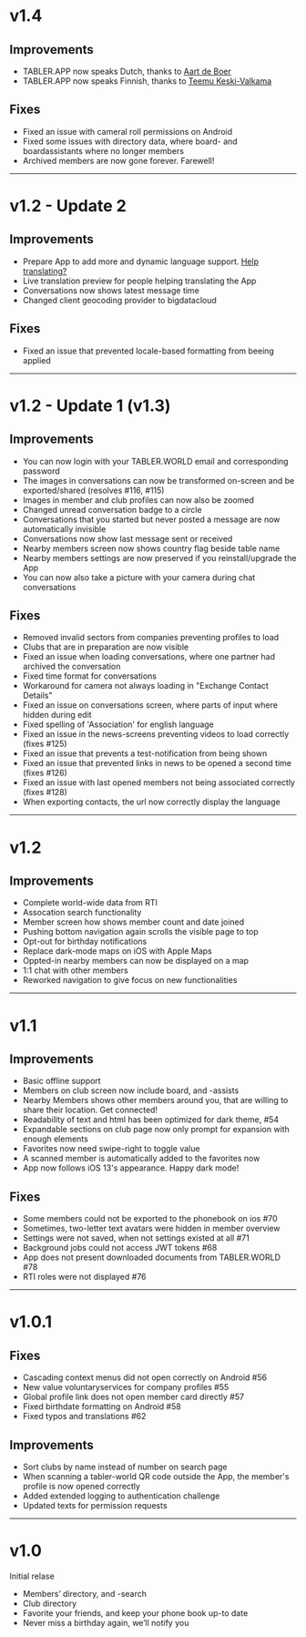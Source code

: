 # v1.4

## Improvements
- TABLER.APP now speaks Dutch, thanks to [Aart de Boer](tablerworld:/member?id=144504)
- TABLER.APP now speaks Finnish, thanks to [Teemu Keski-Valkama](tablerworld:/member?id=121983)

## Fixes
- Fixed an issue with cameral roll permissions on Android
- Fixed some issues with directory data, where board- and boardassistants where no longer members
- Archived members are now gone forever. Farewell!

---

# v1.2 - Update 2

## Improvements
- Prepare App to add more and dynamic language support. [Help translating?](https://poeditor.com/join/project/yn5eIXR07r)
- Live translation preview for people helping translating the App
- Conversations now shows latest message time
- Changed client geocoding provider to bigdatacloud

## Fixes
- Fixed an issue that prevented locale-based formatting from beeing applied

---

# v1.2 - Update 1 (v1.3)

## Improvements
- You can now login with your TABLER.WORLD email and corresponding password
- The images in conversations can now be transformed on-screen and be exported/shared (resolves #116, #115)
- Images in member and club profiles can now also be zoomed
- Changed unread conversation badge to a circle
- Conversations that you started but never posted a message are now automatically invisible
- Conversations now show last message sent or received
- Nearby members screen now shows country flag beside table name
- Nearby members settings are now preserved if you reinstall/upgrade the App
- You can now also take a picture with your camera during chat conversations

## Fixes

- Removed invalid sectors from companies preventing profiles to load
- Clubs that are in preparation are now visible
- Fixed an issue when loading conversations, where one partner had archived the conversation
- Fixed time format for conversations
- Workaround for camera not always loading in "Exchange Contact Details"
- Fixed an issue on conversations screen, where parts of input where hidden during edit
- Fixed spelling of 'Association' for english language
- Fixed an issue in the news-screens preventing videos to load correctly (fixes #125)
- Fixed an issue that prevents a test-notification from being shown
- Fixed an issue that prevented links in news to be opened a second time (fixes #126)
- Fixed an issue with last opened members not being associated correctly (fixes #128)
- When exporting contacts, the url now correctly display the language

---

# v1.2

## Improvements

- Complete world-wide data from RTI
- Assocation search functionality
- Member screen how shows member count and date joined
- Pushing bottom navigation again scrolls the visible page to top
- Opt-out for birthday notifications
- Replace dark-mode maps on iOS with Apple Maps
- Oppted-in nearby members can now be displayed on a map
- 1:1 chat with other members
- Reworked navigation to give focus on new functionalities

---

# v1.1

## Improvements

- Basic offline support
- Members on club screen now include board, and -assists
- Nearby Members shows other members around you, that are willing to share their location. Get connected!
- Readability of text and html has been optimized for dark theme, #54
- Expandable sections on club page now only prompt for expansion with enough elements
- Favorites now need swipe-right to toggle value
- A scanned member is automatically added to the favorites now
- App now follows iOS 13's appearance. Happy dark mode!

## Fixes

- Some members could not be exported to the phonebook on ios #70
- Sometimes, two-letter text avatars were hidden in member overview
- Settings were not saved, when not settings existed at all #71
- Background jobs could not access JWT tokens #68
- App does not present downloaded documents from TABLER.WORLD #78
- RTI roles were not displayed #76

---

# v1.0.1

## Fixes

- Cascading context menus did not open correctly on Android #56
- New value voluntaryservices for company profiles #55
- Global profile link does not open member card directly #57
- Fixed birthdate formatting on Android #58
- Fixed typos and translations #62

## Improvements

- Sort clubs by name instead of number on search page
- When scanning a tabler-world QR code outside the App, the member's profile is now opened correctly
- Added extended logging to authentication challenge
- Updated texts for permission requests

---

# v1.0

Initial relase

- Members’ directory, and -search
- Club directory
- Favorite your friends, and keep your phone book up-to date
- Never miss a birthday again, we’ll notify you
